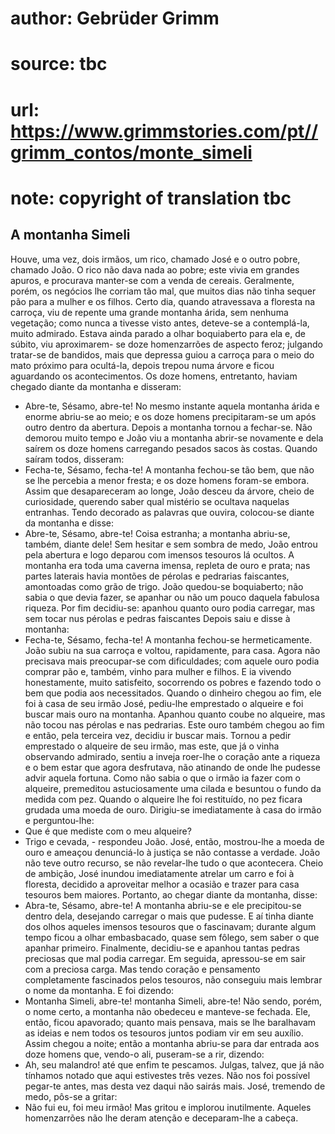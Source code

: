 # author: Gebrüder Grimm
# source: tbc
# url: https://www.grimmstories.com/pt//grimm_contos/monte_simeli
# note: copyright of translation tbc

## A montanha Simeli 

Houve, uma vez, dois irmãos, um rico, chamado José e o outro pobre,
chamado João. O rico não dava nada ao pobre; este vivia em grandes
apuros, e procurava manter-se com a venda de cereais. Geralmente, porém,
os negócios lhe corriam tão mal, que muitos dias não tinha sequer pão
para a mulher e os filhos.
Certo dia, quando atravessava a floresta na carroça, viu de repente uma
grande montanha árida, sem nenhuma vegetação; como nunca a tivesse visto
antes, deteve-se a contemplá-la, muito admirado. Estava ainda parado a
olhar boquiaberto para ela e, de súbito, viu aproximarem- se doze
homenzarrões de aspecto feroz; julgando tratar-se de bandidos, mais que
depressa guiou a carroça para o meio do mato próximo para ocultá-la,
depois trepou numa árvore e ficou aguardando os acontecimentos. Os doze
homens, entretanto, haviam chegado diante da montanha e disseram:
- Abre-te, Sésamo, abre-te!
No mesmo instante aquela montanha árida e enorme abriu-se ao meio; e os
doze homens precipitaram-se um após outro dentro da abertura. Depois a
montanha tornou a fechar-se.
Não demorou muito tempo e João viu a montanha abrir-se novamente e dela
saírem os doze homens carregando pesados sacos às costas. Quando saíram
todos, disseram:
- Fecha-te, Sésamo, fecha-te!
A montanha fechou-se tão bem, que não se lhe percebia a menor fresta; e
os doze homens foram-se embora.
Assim que desapareceram ao longe, João desceu da árvore, cheio de
curiosidade, querendo saber qual mistério se ocultava naquelas
entranhas.
Tendo decorado as palavras que ouvira, colocou-se diante da montanha e
disse:
- Abre-te, Sésamo, abre-te!
Coisa estranha; a montanha abriu-se, também, diante dele! Sem hesitar e
sem sombra de medo, João entrou pela abertura e logo deparou com imensos
tesouros lá ocultos. A montanha era toda uma caverna imensa, repleta de
ouro e prata; nas partes laterais havia montões de pérolas e pedrarias
faiscantes, amontoadas como grão de trigo.
João quedou-se boquiaberto; não sabia o que devia fazer, se apanhar ou
não um pouco daquela fabulosa riqueza. Por fim decidiu-se: apanhou
quanto ouro podia carregar, mas sem tocar nus pérolas e pedras
faiscantes Depois saiu e disse à montanha:
- Fecha-te, Sésamo, fecha-te!
A montanha fechou-se hermeticamente. João subiu na sua carroça e voltou,
rapidamente, para casa.
Agora não precisava mais preocupar-se com dificuldades; com aquele ouro
podia comprar pão e, também, vinho para mulher e filhos. E ia vivendo
honestamente, muito satisfeito, socorrendo os pobres e fazendo todo o
bem que podia aos necessitados.
Quando o dinheiro chegou ao fim, ele foi à casa de seu irmão José,
pediu-lhe emprestado o alqueire e foi buscar mais ouro na montanha.
Apanhou quanto coube no alqueire, mas não tocou nas pérolas e nas
pedrarias.
Este ouro também chegou ao fim e então, pela terceira vez, decidiu ir
buscar mais. Tornou a pedir emprestado o alqueire de seu irmão, mas
este, que já o vinha observando admirado, sentiu a inveja roer-lhe o
coração ante a riqueza e o bem estar que agora desfrutava, não atinando
de onde lhe pudesse advir aquela fortuna. Como não sabia o que o irmão
ia fazer com o alqueire, premeditou astuciosamente uma cilada e besuntou
o fundo da medida com pez.
Quando o alqueire lhe foi restituído, no pez ficara grudada uma moeda de
ouro. Dirigiu-se imediatamente à casa do irmão e perguntou-lhe:
- Que é que mediste com o meu alqueire?
- Trigo e cevada, - respondeu João.
José, então, mostrou-lhe a moeda de ouro e ameaçou denunciá-lo à justiça
se não contasse a verdade. João não teve outro recurso, se não
revelar-lhe tudo o que acontecera.
Cheio de ambição, José inundou imediatamente atrelar um carro e foi à
floresta, decidido a aproveitar melhor a ocasião e trazer para casa
tesouros bem maiores. Portanto, ao chegar diante da montanha, disse:
- Abra-te, Sésamo, abre-te!
A montanha abriu-se e ele precipitou-se dentro dela, desejando carregar
o mais que pudesse. E aí tinha diante dos olhos aqueles imensos tesouros
que o fascinavam; durante algum tempo ficou a olhar embasbacado, quase
sem fôlego, sem saber o que apanhar primeiro. Finalmente, decidiu-se e
apanhou tantas pedras preciosas que mal podia carregar. Em seguida,
apressou-se em sair com a preciosa carga. Mas tendo coração e pensamento
completamente fascinados pelos tesouros, não conseguiu mais lembrar o
nome da montanha. E foi dizendo:
- Montanha Simeli, abre-te! montanha Simeli, abre-te!
Não sendo, porém, o nome certo, a montanha não obedeceu e manteve-se
fechada. Ele, então, ficou apavorado; quanto mais pensava, mais se lhe
baralhavam as ideias e nem todos os tesouros juntos podiam vir em seu
auxílio.
Assim chegou a noite; então a montanha abriu-se para dar entrada aos
doze homens que, vendo-o ali, puseram-se a rir, dizendo:
- Ah, seu malandro! até que enfim te pescamos. Julgas, talvez, que já
não tínhamos notado que aqui estivestes três vezes. Não nos foi possível
pegar-te antes, mas desta vez daqui não sairás mais.
José, tremendo de medo, pôs-se a gritar:
- Não fui eu, foi meu irmão!
Mas gritou e implorou inutilmente. Aqueles homenzarrões não lhe deram
atenção e deceparam-lhe a cabeça.
